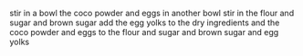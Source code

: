 stir in a bowl the coco powder and eggs
in another bowl stir in the flour and sugar and brown sugar
add the egg yolks to the dry ingredients 
and the coco powder and eggs to the flour and sugar and brown sugar and egg yolks
